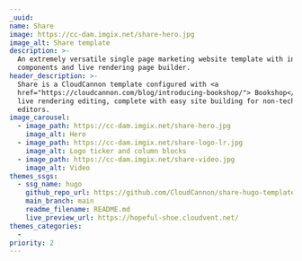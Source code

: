 ```yaml
---
_uuid:
name: Share
image: https://cc-dam.imgix.net/share-hero.jpg
image_alt: Share template
description: >-
  An extremely versatile single page marketing website template with included
  components and live rendering page builder.
header_description: >-
  Share is a CloudCannon template configured with <a
  href="https://cloudcannon.com/blog/introducing-bookshop/"> Bookshop</a> for
  live rendering editing, complete with easy site building for non-technical
  editors.
image_carousel:
  - image_path: https://cc-dam.imgix.net/share-hero.jpg
    image_alt: Hero
  - image_path: https://cc-dam.imgix.net/share-logo-lr.jpg
    image_alt: Logo ticker and column blocks
  - image_path: https://cc-dam.imgix.net/share-video.jpg
    image_alt: Video
themes_ssgs:
  - ssg_name: hugo
    github_repo_url: https://github.com/CloudCannon/share-hugo-template
    main_branch: main
    readme_filename: README.md
    live_preview_url: https://hopeful-shoe.cloudvent.net/
themes_categories:
  -
priority: 2
---
```

